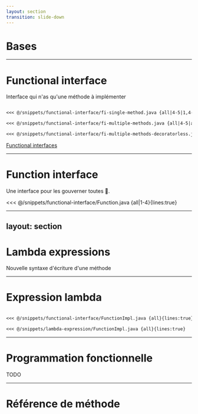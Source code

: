 ```yaml
---
layout: section
transition: slide-down
---
```

# Bases

---

# Functional interface

Interface qui n'as qu'une méthode à implémenter
````md magic-move

<<< @/snippets/functional-interface/fi-single-method.java {all|4-5|1,4-5|all}{lines:true}

<<< @/snippets/functional-interface/fi-multiple-methods.java {all|4-5|all}{lines:true}

<<< @/snippets/functional-interface/fi-multiple-methods-decoratorless.java {all|1}{lines:true}

````
<!-- Footer -->

[Functional interfaces](https://www.baeldung.com/java-8-functional-interfaces)

---

# Function interface

Une interface pour les gouverner toutes 💍.

<<< @/snippets/functional-interface/Function.java {all|1-4}{lines:true}


---
layout: section
---

# Lambda expressions

Nouvelle syntaxe d'écriture d'une méthode


---

# Expression lambda

````md magic-move

<<< @/snippets/functional-interface/FunctionImpl.java {all}{lines:true}

<<< @/snippets/lambda-expression/FunctionImpl.java {all}{lines:true}

````



---
 
 # Programmation fonctionnelle

 TODO

---

 # Référence de méthode